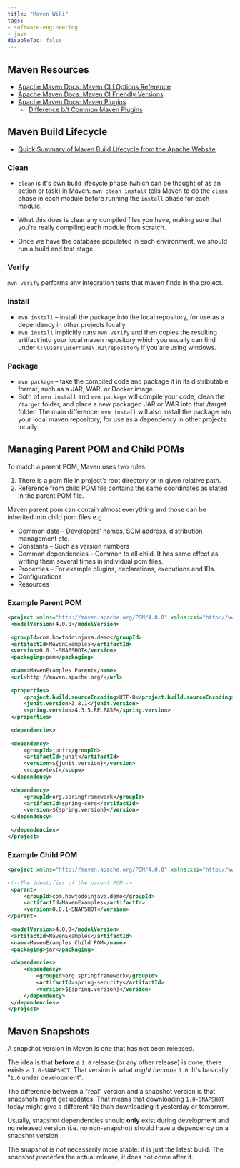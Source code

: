 ```yaml
---
title: "Maven Wiki"
tags:
- software-engineering
- java
disableToc: false
---
```

## Maven Resources
- [Apache Maven Docs: Maven CLI Options Reference](https://maven.apache.org/ref/3.8.1/maven-embedder/cli.html)
- [Apache Maven Docs: Maven CI Friendly Versions](https://maven.apache.org/maven-ci-friendly.html)
- [Apache Maven Docs: Maven Plugins](https://maven.apache.org/plugins/index.html)
	- [Difference b/t Common Maven Plugins](https://stackoverflow.com/questions/38548271/difference-between-maven-plugins-assembly-plugins-jar-plugins-shaded-plugi)
## Maven Build Lifecycle
- [Quick Summary of Maven Build Lifecycle from the Apache Website](https://maven.apache.org/guides/getting-started/maven-in-five-minutes.html#maven-phases)
### Clean
- `clean` is it's own build lifecycle phase (which can be thought of as an action or task) in Maven. `mvn clean install` tells Maven to do the `clean` phase in each module before running the `install` phase for each module.

- What this does is clear any compiled files you have, making sure that you're really compiling each module from scratch.

- Once we have the database populated in each environment, we should run a build and test stage.
### Verify
`mvn verify` performs any integration tests that maven finds in the project.
### Install 
- `mvn install` – install the package into the local repository, for use as a dependency in other projects locally.
- `mvn install` implicitly runs `mvn verify` and then copies the resulting artifact into your local maven repository which you usually can find under `C:\Users\username\.m2\repository` if you are using windows.
### Package
- `mvn package` – take the compiled code and package it in its distributable format, such as a JAR, WAR, or Docker image.
- Both of `mvn install` and `mvn package` will compile your code, clean the `/target` folder, and place a new packaged JAR or WAR into that /target folder. The main difference: `mvn install` will also install the package into your local maven repository, for use as a dependency in other projects locally.
## Managing Parent POM and Child POMs
To match a parent POM, Maven uses two rules:
1. There is a pom file in project’s root directory or in given relative path.
2. Reference from child POM file contains the same coordinates as stated in the parent POM file.

Maven parent pom can contain almost everything and those can be inherited into child pom files e.g

- Common data – Developers’ names, SCM address, distribution management etc.
- Constants – Such as version numbers
- Common dependencies – Common to all child. It has same effect as writing them several times in individual pom files.
- Properties – For example plugins, declarations, executions and IDs.
- Configurations
- Resources
### Example Parent POM
```xml
<project xmlns="http://maven.apache.org/POM/4.0.0" xmlns:xsi="http://www.w3.org/2001/XMLSchema-instance" xsi:schemaLocation="http://maven.apache.org/POM/4.0.0 http://maven.apache.org/xsd/maven-4.0.0.xsdr">
 <modelVersion>4.0.0</modelVersion>
					 
 <groupId>com.howtodoinjava.demo</groupId>
 <artifactId>MavenExamples</artifactId>
 <version>0.0.1-SNAPSHOT</version>
 <packaging>pom</packaging>
					 
 <name>MavenExamples Parent</name>
 <url>http://maven.apache.org/</url>
					 
 <properties>
	 <project.build.sourceEncoding>UTF-8</project.build.sourceEncoding>
	 <junit.version>3.8.1</junit.version>
	 <spring.version>4.3.5.RELEASE</spring.version>
 </properties>
					 
 <dependencies>
					 
 <dependency>
	 <groupId>junit</groupId>
	 <artifactId>junit</artifactId>
	 <version>${junit.version}</version>
	 <scope>test</scope>
 </dependency>
					 
 <dependency>
	 <groupId>org.springframework</groupId>
	 <artifactId>spring-core</artifactId>
	 <version>${spring.version}</version>
 </dependency>
					 
 </dependencies>
</project>
```
### Example Child POM
```xml
<project xmlns="http://maven.apache.org/POM/4.0.0" xmlns:xsi="http://www.w3.org/2001/XMLSchema-instance" xsi:schemaLocation="http://maven.apache.org/POM/4.0.0 http://maven.apache.org/xsd/maven-4.0.0.xsdr">
 
<!--The identifier of the parent POM-->
 <parent>
	 <groupId>com.howtodoinjava.demo</groupId>
	 <artifactId>MavenExamples</artifactId>
	 <version>0.0.1-SNAPSHOT</version>
</parent>
	
 <modelVersion>4.0.0</modelVersion>
 <artifactId>MavenExamples</artifactId>
 <name>MavenExamples Child POM</name>
 <packaging>jar</packaging>
					 
 <dependencies>
	 <dependency>
		 <groupId>org.springframework</groupId>
		 <artifactId>spring-security</artifactId>
		 <version>${spring.version}</version>
	 </dependency>
 </dependencies>
</project>
```
## Maven Snapshots
A snapshot version in Maven is one that has not been released.

The idea is that **before** a `1.0` release (or any other release) is done, there exists a `1.0-SNAPSHOT`. That version is what _might become_ `1.0`. It's basically "`1.0` under development".

The difference between a "real" version and a snapshot version is that snapshots might get updates. That means that downloading `1.0-SNAPSHOT` today might give a different file than downloading it yesterday or tomorrow.

Usually, snapshot dependencies should **only** exist during development and no released version (i.e. no non-snapshot) should have a dependency on a snapshot version.

The snapshot is _not_ necessarily more stable: it is just the latest build. The snapshot _precedes_ the actual release, it does not come after it.